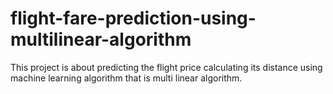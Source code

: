 # flight-fare-prediction-using-multilinear-algorithm
This project is about predicting the flight price calculating its distance using machine learning algorithm that is multi linear algorithm.
